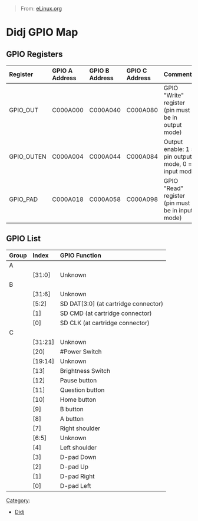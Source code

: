 > From: [eLinux.org](http://eLinux.org/Didj_GPIO_Map "http://eLinux.org/Didj_GPIO_Map")


# Didj GPIO Map



## GPIO Registers

<table>
<thead>
<tr class="header">
<th align="left">Register</th>
<th align="left">GPIO A Address</th>
<th align="left">GPIO B Address</th>
<th align="left">GPIO C Address</th>
<th align="left">Comments</th>
</tr>
</thead>
<tbody>
<tr class="odd">
<td align="left">GPIO_OUT</td>
<td align="left">C000A000</td>
<td align="left">C000A040</td>
<td align="left">C000A080</td>
<td align="left">GPIO &quot;Write&quot; register (pin must be in output mode)</td>
</tr>
<tr class="even">
<td align="left">GPIO_OUTEN</td>
<td align="left">C000A004</td>
<td align="left">C000A044</td>
<td align="left">C000A084</td>
<td align="left">Output enable: 1 = pin output mode, 0 = input mode</td>
</tr>
<tr class="odd">
<td align="left">GPIO_PAD</td>
<td align="left">C000A018</td>
<td align="left">C000A058</td>
<td align="left">C000A098</td>
<td align="left">GPIO &quot;Read&quot; register (pin must be in input mode)</td>
</tr>
</tbody>
</table>

## GPIO List

<table>
<thead>
<tr class="header">
<th align="left">Group</th>
<th align="left">Index</th>
<th align="left">GPIO Function</th>
</tr>
</thead>
<tbody>
<tr class="odd">
<td align="left">A</td>
<td align="left"></td>
<td align="left"></td>
</tr>
<tr class="even">
<td align="left"></td>
<td align="left">[31:0]</td>
<td align="left">Unknown</td>
</tr>
<tr class="odd">
<td align="left">B</td>
<td align="left"></td>
<td align="left"></td>
</tr>
<tr class="even">
<td align="left"></td>
<td align="left">[31:6]</td>
<td align="left">Unknown</td>
</tr>
<tr class="odd">
<td align="left"></td>
<td align="left">[5:2]</td>
<td align="left">SD DAT[3:0] (at cartridge connector)</td>
</tr>
<tr class="even">
<td align="left"></td>
<td align="left">[1]</td>
<td align="left">SD CMD (at cartridge connector)</td>
</tr>
<tr class="odd">
<td align="left"></td>
<td align="left">[0]</td>
<td align="left">SD CLK (at cartridge connector)</td>
</tr>
<tr class="even">
<td align="left">C</td>
<td align="left"></td>
<td align="left"></td>
</tr>
<tr class="odd">
<td align="left"></td>
<td align="left">[31:21]</td>
<td align="left">Unknown</td>
</tr>
<tr class="even">
<td align="left"></td>
<td align="left">[20]</td>
<td align="left">#Power Switch</td>
</tr>
<tr class="odd">
<td align="left"></td>
<td align="left">[19:14]</td>
<td align="left">Unknown</td>
</tr>
<tr class="even">
<td align="left"></td>
<td align="left">[13]</td>
<td align="left">Brightness Switch</td>
</tr>
<tr class="odd">
<td align="left"></td>
<td align="left">[12]</td>
<td align="left">Pause button</td>
</tr>
<tr class="even">
<td align="left"></td>
<td align="left">[11]</td>
<td align="left">Question button</td>
</tr>
<tr class="odd">
<td align="left"></td>
<td align="left">[10]</td>
<td align="left">Home button</td>
</tr>
<tr class="even">
<td align="left"></td>
<td align="left">[9]</td>
<td align="left">B button</td>
</tr>
<tr class="odd">
<td align="left"></td>
<td align="left">[8]</td>
<td align="left">A button</td>
</tr>
<tr class="even">
<td align="left"></td>
<td align="left">[7]</td>
<td align="left">Right shoulder</td>
</tr>
<tr class="odd">
<td align="left"></td>
<td align="left">[6:5]</td>
<td align="left">Unknown</td>
</tr>
<tr class="even">
<td align="left"></td>
<td align="left">[4]</td>
<td align="left">Left shoulder</td>
</tr>
<tr class="odd">
<td align="left"></td>
<td align="left">[3]</td>
<td align="left">D-pad Down</td>
</tr>
<tr class="even">
<td align="left"></td>
<td align="left">[2]</td>
<td align="left">D-pad Up</td>
</tr>
<tr class="odd">
<td align="left"></td>
<td align="left">[1]</td>
<td align="left">D-pad Right</td>
</tr>
<tr class="even">
<td align="left"></td>
<td align="left">[0]</td>
<td align="left">D-pad Left</td>
</tr>
</tbody>
</table>


[Category](http://eLinux.org/Special:Categories "Special:Categories"):

-   [Didj](http://eLinux.org/Category:Didj "Category:Didj")

